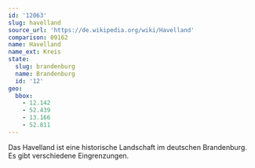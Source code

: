 ```yaml
---
id: '12063'
slug: havelland
source_url: 'https://de.wikipedia.org/wiki/Havelland'
comparison: 09162
name: Havelland
name_ext: Kreis
state:
  slug: brandenburg
  name: Brandenburg
  id: '12'
geo:
  bbox:
    - 12.142
    - 52.439
    - 13.166
    - 52.811
---
```


Das Havelland ist eine historische Landschaft im deutschen Brandenburg. Es gibt verschiedene Eingrenzungen.
